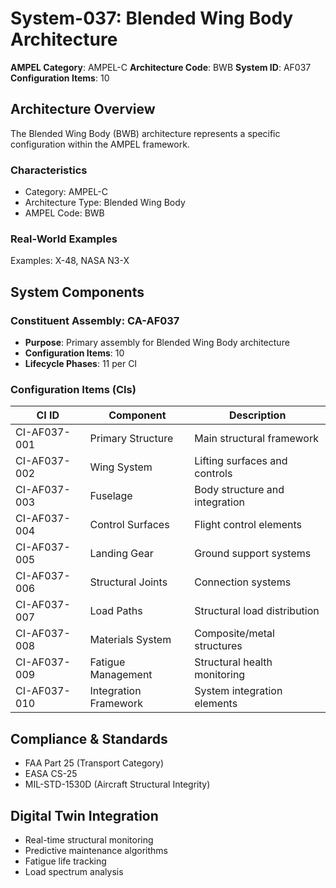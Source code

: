# System-037: Blended Wing Body Architecture

**AMPEL Category**: AMPEL-C
**Architecture Code**: BWB
**System ID**: AF037
**Configuration Items**: 10

## Architecture Overview

The Blended Wing Body (BWB) architecture represents a specific configuration within the AMPEL framework.

### Characteristics
- Category: AMPEL-C
- Architecture Type: Blended Wing Body
- AMPEL Code: BWB

### Real-World Examples
Examples: X-48, NASA N3-X

## System Components

### Constituent Assembly: CA-AF037
- **Purpose**: Primary assembly for Blended Wing Body architecture
- **Configuration Items**: 10
- **Lifecycle Phases**: 11 per CI

### Configuration Items (CIs)

| CI ID | Component | Description |
|-------|-----------|-------------|
| CI-AF037-001 | Primary Structure | Main structural framework |
| CI-AF037-002 | Wing System | Lifting surfaces and controls |
| CI-AF037-003 | Fuselage | Body structure and integration |
| CI-AF037-004 | Control Surfaces | Flight control elements |
| CI-AF037-005 | Landing Gear | Ground support systems |
| CI-AF037-006 | Structural Joints | Connection systems |
| CI-AF037-007 | Load Paths | Structural load distribution |
| CI-AF037-008 | Materials System | Composite/metal structures |
| CI-AF037-009 | Fatigue Management | Structural health monitoring |
| CI-AF037-010 | Integration Framework | System integration elements |

## Compliance & Standards
- FAA Part 25 (Transport Category)
- EASA CS-25
- MIL-STD-1530D (Aircraft Structural Integrity)

## Digital Twin Integration
- Real-time structural monitoring
- Predictive maintenance algorithms
- Fatigue life tracking
- Load spectrum analysis
